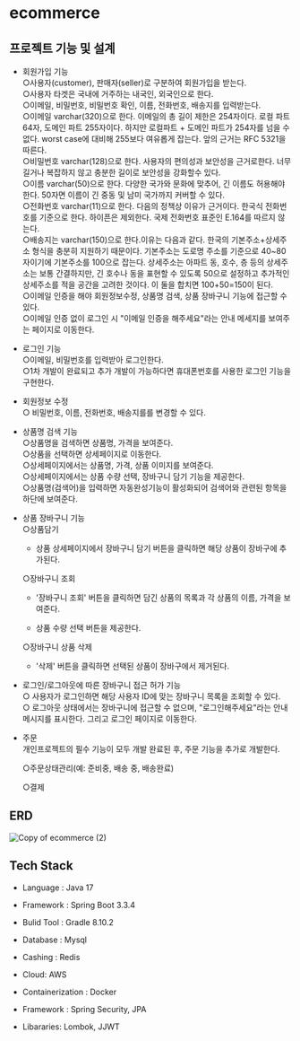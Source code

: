 # ecommerce


## 프로젝트 기능 및 설계
 * 회원가입 기능<br>
   &#9675;사용자(customer), 판매자(seller)로 구분하여 회원가입을 받는다.<br>
   &#9675;사용자 타겟은 국내에 거주하는 내국인, 외국인으로 한다.<br>
   &#9675;이메일, 비밀번호, 비밀번호 확인, 이름, 전화번호, 배송지를 입력받는다.<br>
   &#9675;이메일 varchar(320)으로 한다. 이메일의 총 길이 제한은 254자이다. 로컬 파트 64자, 도메인 파트 255자이다. 하지만 로컬파트 + 도메인 파트가 254자를 넘을 수 없다. worst case에 대비해 255보다 여유롭게 잡는다. 앞의 근거는 RFC 5321을 따른다.<br>
   &#9675;비밀번호 varchar(128)으로 한다. 사용자의 편의성과 보안성을 근거로한다. 너무 길거나 복잡하지 않고 충분한 길이로 보안성을 강화할수 있다.<br>
   &#9675;이름 varchar(50)으로 한다. 다양한 국가와 문화에 맞추어, 긴 이름도 허용해야한다. 50자면 이름이 긴 중동 및 남미 국가까지 커버할 수 있다.<br>
   &#9675;전화번호 varchar(11)으로 한다. 다음의 정책상 이유가 근거이다. 한국식 전화번호를 기준으로 한다. 하이픈은 제외한다. 국제 전화번호 표준인 E.164를 따르지 않는다. <br>
   &#9675;배송지는 varchar(150)으로 한다.이유는 다음과 같다. 한국의 기본주소+상세주소 형식을 충분히 지원하기 때문이다. 기본주소는 도로명 주소를 기준으로 40~80자이기에 기본주소를 100으로 잡는다.
   상세주소는 아파트 동, 호수, 층 등의 상세주소는 보통 간결하지만, 긴 호수나 동을 표현할 수 있도록 50으로 설정하고 추가적인 상세주소를 적을 공간을 고려한 것이다. 이 둘을 합치면 100+50=150이 된다.<br>
   &#9675;이메일 인증을 해야 회원정보수정, 상품명 검색, 상품 장바구니 기능에 접근할 수 있다.<br>
   &#9675;이메일 인증 없이 로그인 시 "이메일 인증을 해주세요"라는 안내 메세지를 보여주는 페이지로 이동한다.

   
 * 로그인 기능<br>
   &#9675;이메일, 비밀번호를 입력받아 로그인한다.<br>
   &#9675;1차 개발이 완료되고 추가 개발이 가능하다면 휴대폰번호를 사용한 로그인 기능을 구현한다.<br>

   
* 회원정보 수정<br>
   &#9675; 비밀번호, 이름, 전화번호, 배송지를를 변경할 수 있다.<br>

   
* 상품명 검색 기능<br>
  &#9675;상품명을 검색하면 상품명, 가격을 보여준다.<br>
  &#9675;상품을 선택하면 상세페이지로 이동한다.<br>
  &#9675;상세페이지에서는 상품명, 가격, 상품 이미지를 보여준다.<br>
  &#9675;상세페이지에서는 상품 수량 선택, 장바구니 담기 기능을 제공한다.<br>
  &#9675;상품명(검색어)을 입력하면 자동완성기능이 활성화되어 검색어와 관련된 항목을 하단에 보여준다.<br>

  
* 상품 장바구니 기능<br>
  &#9675;상품담기

  
   - 상품 상세페이지에서 장바구니 담기 버튼을 클릭하면 해당 상품이 장바구에 추가된다.
 
     
  &#9675;장바구니 조회


   - '장바구니 조회' 버튼을 클릭하면 담긴 상품의 목록과 각 상품의 이름, 가격을 보여준다.
 
     
   - 상품 수량 선택 버튼을 제공한다.
 
     
   
  &#9675;장바구니 상품 삭제

  
   - '삭제' 버튼을 클릭하면 선택된 상품이 장바구에서 제거된다.
 
     
* 로그인/로그아웃에 따른 장바구니 접근 허가 기능<br>
  &#9675; 사용자가 로그인하면 해당 사용자 ID에 맞는 장바구니 목록을 조회할 수 있다.<br>
  &#9675; 로그아웃 상태에서는 장바구니에 접근할 수 없으며, "로그인해주세요"라는 안내 메시지를 표시한다. 그리고 로그인 페이지로 이동한다.<br>

  
* 주문<br>
개인프로젝트의 필수 기능이 모두 개발 완료된 후, 주문 기능을 추가로 개발한다.


   &#9675;주문상태관리(예: 준비중, 배송 중, 배송완료)


   &#9675;결제


## ERD
![Copy of ecommerce (2)](https://github.com/user-attachments/assets/8e9deebc-a50f-40e2-af56-ffbc35129fab)







## Tech Stack


* Language : Java 17

  
* Framework : Spring Boot 3.3.4

  
* Bulid Tool : Gradle 8.10.2

  
* Database : Mysql

  
* Cashing : Redis

  
* Cloud: AWS

  
* Containerization : Docker

  
* Framework : Spring Security, JPA

  
* Libararies: Lombok, JJWT
